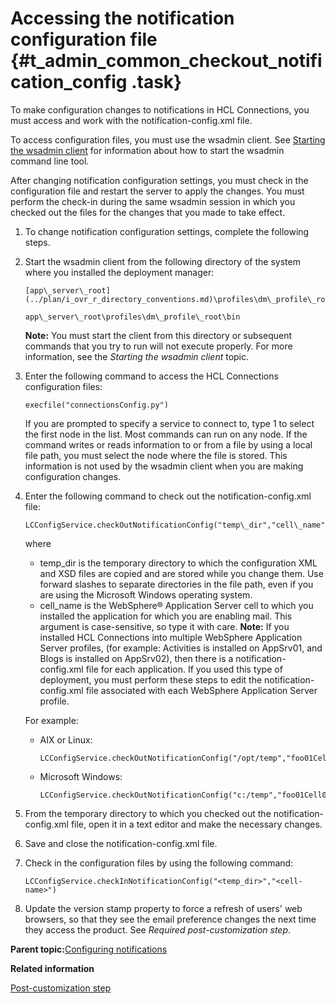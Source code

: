 # Accessing the notification configuration file {#t_admin_common_checkout_notification_config .task}

To make configuration changes to notifications in HCL Connections, you must access and work with the notification-config.xml file.

To access configuration files, you must use the wsadmin client. See [Starting the wsadmin client](t_admin_wsadmin_starting.md) for information about how to start the wsadmin command line tool.

After changing notification configuration settings, you must check in the configuration file and restart the server to apply the changes. You must perform the check-in during the same wsadmin session in which you checked out the files for the changes that you made to take effect.

1.  To change notification configuration settings, complete the following steps.
2.  Start the wsadmin client from the following directory of the system where you installed the deployment manager:

    ```
    [app\_server\_root](../plan/i_ovr_r_directory_conventions.md)\profiles\dm\_profile\_root\bin
    ```

    ```
    app\_server\_root\profiles\dm\_profile\_root\bin
    ```

    **Note:** You must start the client from this directory or subsequent commands that you try to run will not execute properly. For more information, see the *Starting the wsadmin client* topic.

3.  Enter the following command to access the HCL Connections configuration files:

    ```
    execfile("connectionsConfig.py")
    ```

    If you are prompted to specify a service to connect to, type 1 to select the first node in the list. Most commands can run on any node. If the command writes or reads information to or from a file by using a local file path, you must select the node where the file is stored. This information is not used by the wsadmin client when you are making configuration changes.

4.  Enter the following command to check out the notification-config.xml file:

    ```
    LCConfigService.checkOutNotificationConfig("temp\_dir","cell\_name")
    ```

    where

    -   temp\_dir is the temporary directory to which the configuration XML and XSD files are copied and are stored while you change them. Use forward slashes to separate directories in the file path, even if you are using the Microsoft Windows operating system.
    -   cell\_name is the WebSphere® Application Server cell to which you installed the application for which you are enabling mail. This argument is case-sensitive, so type it with care.
    **Note:** If you installed HCL Connections into multiple WebSphere Application Server profiles, \(for example: Activities is installed on AppSrv01, and Blogs is installed on AppSrv02\), then there is a notification-config.xml file for each application. If you used this type of deployment, you must perform these steps to edit the notification-config.xml file associated with each WebSphere Application Server profile.

    For example:

    -   AIX or Linux:

        ```
        LCConfigService.checkOutNotificationConfig("/opt/temp","foo01Cell01")
        ```

    -   Microsoft Windows:

        ```
        LCConfigService.checkOutNotificationConfig("c:/temp","foo01Cell01")
        ```

5.  From the temporary directory to which you checked out the notification-config.xml file, open it in a text editor and make the necessary changes.

6.  Save and close the notification-config.xml file.

7.  Check in the configuration files by using the following command:

    ```
    LCConfigService.checkInNotificationConfig("<temp_dir>","<cell-name>")
    ```

8.  Update the version stamp property to force a refresh of users' web browsers, so that they see the email preference changes the next time they access the product. See *Required post-customization step*.


**Parent topic:**[Configuring notifications](../admin/t_admin_common_config_notification.md)

**Related information**  


[Post-customization step](../customize/t_admin_common_customize_postreq.md)

